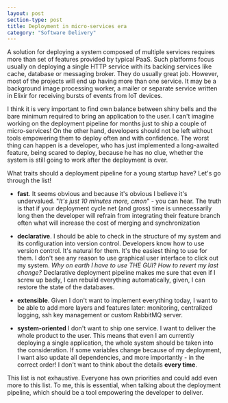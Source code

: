 ```yaml
---
layout: post
section-type: post
title: Deployment in micro-services era
category: "Software Delivery"
---
```


A solution for deploying a system composed of multiple services requires more than set of features provided by typical PaaS. Such platforms focus usually on deploying a single HTTP service with its backing services like cache, database or messaging broker. They do usually great job. However, most of the projects will end up having more than one service. It may be a background image processing worker, a mailer or separate service written in Elixir for receiving bursts of events from IoT devices.

I think it is very important to find own balance between shiny bells and the bare minimum required to bring an application to the user. I can't imagine working on the deployment pipeline for months just to ship a couple of micro-services! On the other hand, developers should not be left without tools empowering them to deploy often and with confidence. The worst thing can happen is a developer, who has just implemented a long-awaited feature, being scared to deploy, because he has no clue, whether the system is still going to work after the deployment is over.

What traits should a deployment pipeline for a young startup have? Let's go through the list!

- **fast**. It seems obvious and because it's obvious I believe it's undervalued. "*It's just 10 minutes more, cmon*" - you can hear. The truth is that if your deployment cycle net (and gross) time is unnecessarily long then the developer will refrain from integrating their feature branch often what will increase the cost of merging and synchronization

- **declarative**. I should be able to check in the structure of my system and its configuration into version control. Developers know how to use version control. It's natural for them. It's the easiest thing to use for them. I don't see any reason to use graphical user interface to click out my system. *Why on earth I have to use THE GUI? How to revert my last change?* Declarative deployment pipeline makes me sure that even if I screw up badly, I can rebuild everything automatically, given, I can restore the state of the databases.

- **extensible**. Given I don't want to implement everything today, I want to be able to add more layers and features later: monitoring, centralized logging, ssh key management or custom RabbitMQ server.

- **system-oriented** I don't want to ship one service. I want to deliver the whole product to the user. This means that even I am currently deploying a single application, the whole system should be taken into the consideration. If some variables change because of my deployment, I want also update all dependencies, and more importantly - in the correct order! I don't want to think about the details **every time**.

This list is not exhaustive. Everyone has own priorities and could add even more to this list. To me, this is essential, when talking about the deployment pipeline, which should be a tool empowering the developer to deliver.